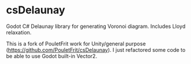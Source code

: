 csDelaunay
==========

Godot C# Delaunay library for generating Voronoi diagram. Includes Lloyd relaxation.

This is a fork of PouletFrit work for Unity/general purpose (https://github.com/PouletFrit/csDelaunay). I just refactored some code to be able to use Godot built-in Vector2.
